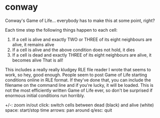 conway
======

Conway's Game of Life... everybody has to make this at some point, right?

Each time step the following things happen to each cell:
1. If a cell is alive and exactly TWO or THREE of its eight neighbours are alive, it remains alive
2. If a cell is alive and the above condition does not hold, it dies
3. If a cell is dead and exactly THREE of its eight neighbours are alive, it becomes alive
That is all!

This includes a really really kludgey RLE file reader I wrote that seems to work, so hey, good enough.  People seem to post Game of Life starting conditions online in RLE format.  If they've done that, you can include the filename on the command line and if you're lucky, it will be loaded.  This is not the most efficiently written Game of Life ever, so don't be surprised if enormous initial conditions run horribly.

+/-: zoom in/out
click: switch cells between dead (black) and alive (white)
space: start/stop time
arrows: pan around
q/esc: quit
